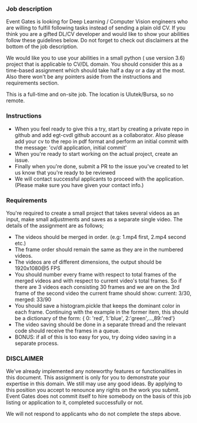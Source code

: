 ### Job description

Event Gates is looking for Deep Learning / Computer Vision engineers who are willing to fulfill following tasks instead of sending a plain old CV. If you think you are a gifted DL/CV developer and would like to show your abilities follow these guidelines below. Do not forget to check out disclaimers at the bottom of the job description.

We would like you to use your abilities in a small python ( use version 3.6) project that is applicable to CV/DL domain. You should consider this as a time-based assignment which should take half a day or a day at the most. Also there won't be any pointers aside from the instructions and requirements section.

This is a full-time and on-site job. The location is Ulutek/Bursa, so no remote.

### Instructions
- When you feel ready to give this a try, start by creating a private repo in github and add egt-cvdl github account as a collaborator. Also please add your cv to the repo in pdf format and perform an initial commit with the message: 'cv/dl application, initial commit'
- When you're ready to start working on the actual project, create an issue.
- Finally when you're done, submit a PR to the issue you've created to let us know that you're ready to be reviewed
- We will contact successful applicants to proceed with the application. (Please make sure you have given your contact info.)

### Requirements
You're required to create a small project that takes several videos as an input, make small adjustments and saves as a separate single video. The details of the assignment are as follows;

- The videos should be merged in order. (e.g: 1.mp4 first, 2.mp4 second etc.)
- The frame order should remain the same as they are in the numbered videos.
- The videos are of different dimensions, the output should be 1920x1080@5 FPS
- You should number every frame with respect to total frames of the merged videos and with respect to current video's total frames. So if there are 3 videos each consisting 30 frames and we are on the 3rd frame of the second video the current frame should show: current: 3/30, merged: 33/90
- You should save a histogram.pickle that keeps the dominant color in each frame. Continuing with the example in the former item, this should be a dictionary of the form: { 0: 'red', 1:'blue', 2:'green',...,89:'red'}
- The video saving should be done in a separate thread and the relevant code should receive the frames in a queue.
- BONUS: if all of this is too easy for you, try doing video saving in a separate process.

### DISCLAIMER

We've already implemented any noteworthy features or functionalities in this document.
This assignment is only for you to demonstrate your expertise in this domain. We still may use any good ideas. By applying to this position you accept to renounce any rights on the work you submit. Event Gates does not commit itself to hire somebody on the basis of this job listing or application to it, completed successfully or not.

We will not respond to applicants who do not complete the steps above.
